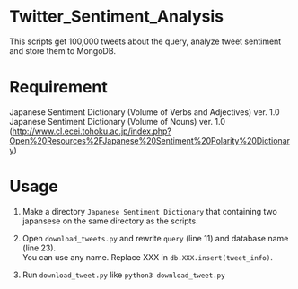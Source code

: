 # Twitter_Sentiment_Analysis
This scripts get 100,000 tweets about the query, analyze tweet sentiment and store them to MongoDB.

# Requirement
Japanese Sentiment Dictionary (Volume of Verbs and Adjectives) ver. 1.0  
Japanese Sentiment Dictionary (Volume of Nouns) ver. 1.0  
(http://www.cl.ecei.tohoku.ac.jp/index.php?Open%20Resources%2FJapanese%20Sentiment%20Polarity%20Dictionary)

# Usage
1. Make a directory `Japanese Sentiment Dictionary` that containing two japansese on the same directory as the scripts.

2. Open `download_tweets.py` and rewrite `query` (line 11) and database name (line 23).  
You can use any name.  Replace XXX in `db.XXX.insert(tweet_info)`.

3. Run `download_tweet.py` like `python3 download_tweet.py`
